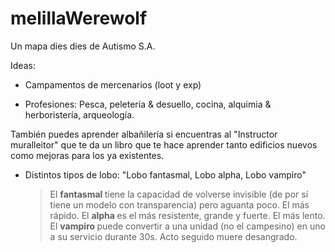# melillaWerewolf
Un mapa dies dies de Autismo S.A.

Ideas:

- Campamentos de mercenarios (loot y exp)

- Profesiones: Pesca, peletería & desuello, cocina, alquimia & herboristería, arqueología.

También puedes aprender albañilería si encuentras al "Instructor muralleitor" que te da un libro que te hace aprender tanto edificios nuevos como mejoras para los ya existentes.

- Distintos tipos de lobo: "Lobo fantasmal, Lobo alpha, Lobo vampiro"
  > El <b> fantasmal </b> tiene la capacidad de volverse invisible (de por sí tiene un modelo con transparencia) pero aguanta poco. El más rápido.
  > El <b> alpha </b> es el más resistente, grande y fuerte. El más lento.
  > El <b>vampiro </b> puede convertir a una unidad (no el campesino) en uno a su servicio durante 30s. Acto seguido muere desangrado.
  
